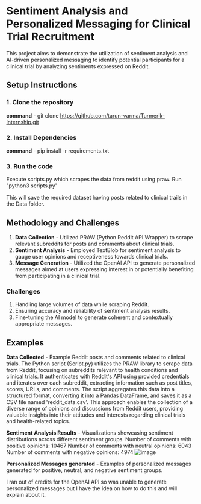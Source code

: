 # Sentiment Analysis and Personalized Messaging for Clinical Trial Recruitment
This project aims to demonstrate the utilization of sentiment analysis and AI-driven personalized messaging to identify potential participants for a clinical trial by analyzing sentiments expressed on Reddit.

## Setup Instructions
### 1. Clone the repository
**command** - git clone https://github.com/tarun-varma/Turmerik-Internship.git

### 2. Install Dependencies
**command** - pip install -r requirements.txt

### 3. Run the code
Execute scripts.py which scrapes the data from reddit using praw.
Run "python3 scripts.py"

This will save the required dataset having posts related to clinical trails in the Data folder.

## Methodology and Challenges
1. **Data Collection** - Utilized PRAW (Python Reddit API Wrapper) to scrape relevant subreddits for posts and comments about clinical trials.
2. **Sentiment Analysis** - Employed TextBlob for sentiment analysis to gauge user opinions and receptiveness towards clinical trials.
3. **Message Generation** - Utilized the OpenAI API to generate personalized messages aimed at users expressing interest in or potentially benefiting from participating in a clinical trial.

### Challenges
1. Handling large volumes of data while scraping Reddit.
2. Ensuring accuracy and reliability of sentiment analysis results.
3. Fine-tuning the AI model to generate coherent and contextually appropriate messages.

## Examples
**Data Collected** - Example Reddit posts and comments related to clinical trials.
The Python script (Script.py) utilizes the PRAW library to scrape data from Reddit, focusing on subreddits relevant to health conditions and clinical trials. It authenticates with Reddit's API using provided credentials and iterates over each subreddit, extracting information such as post titles, scores, URLs, and comments. The script aggregates this data into a structured format, converting it into a Pandas DataFrame, and saves it as a CSV file named 'reddit_data.csv'. This approach enables the collection of a diverse range of opinions and discussions from Reddit users, providing valuable insights into their attitudes and interests regarding clinical trials and health-related topics.

**Sentiment Analysis Results** - Visualizations showcasing sentiment distributions across different sentiment groups.
Number of comments with positive opinions: 10467
Number of comments with neutral opinions: 6043
Number of comments with negative opinions: 4974
![image](https://github.com/tarun-varma/Turmerik-Internship/assets/77658822/1ea095e6-eae8-4c39-a65c-b0d4dfe29f51)


**Personalized Messages generated** - Examples of personalized messages generated for positive, neutral, and negative sentiment groups.

I ran out of credits for the OpenAI API so was unable to generate personalized messages but I have the idea on how to do this and will explain about it.





